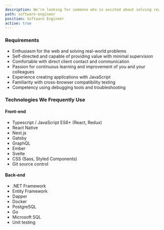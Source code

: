 ```yaml
---
description: We’re looking for someone who is excited about solving real-world problems with web and mobile technologies in a collaborative, client-focused environment.
path: software-engineer
position: Software Engineer
active: true
---
```


### Requirements

- Enthusiasm for the web and solving real-world problems
- Self-directed and capable of providing value with minimal supervision
- Comfortable with direct client contact and communication
- Passion for continuous learning and improvement of you and your colleagues
- Experience creating applications with JavaScript
- Familiarity with cross-browser compatibility testing
- Competency using debugging tools and troubleshooting

### Technologies We Frequently Use

#### Front-end

- Typescript / JavaScript ES6+ (React, Redux)
- React Native
- Next.js
- Gatsby
- GraphQL
- Ember
- Svelte
- CSS (Sass, Styled Components)
- Git source control

#### Back-end

- .NET Framework
- Entity Framework
- Dapper
- Docker
- PostgreSQL
- Go
- Microsoft SQL
- Unit testing
